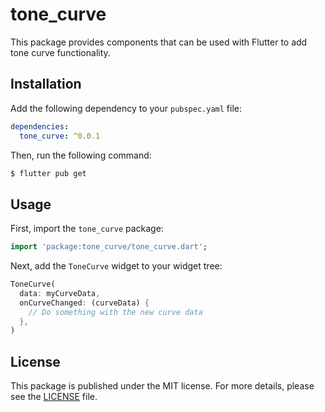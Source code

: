 # tone_curve

This package provides components that can be used with Flutter to add tone curve functionality.


## Installation

Add the following dependency to your `pubspec.yaml` file:

```yaml
dependencies:
  tone_curve: ^0.0.1
```

Then, run the following command:

```sh
$ flutter pub get
```


## Usage

First, import the `tone_curve` package:

```dart
import 'package:tone_curve/tone_curve.dart';
```

Next, add the `ToneCurve` widget to your widget tree:


```dart
ToneCurve(
  data: myCurveData,
  onCurveChanged: (curveData) {
    // Do something with the new curve data
  },
)
```


## License

This package is published under the MIT license. For more details, please see the [LICENSE](LICENSE) file.

